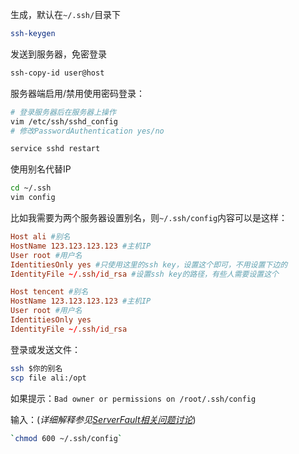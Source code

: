 生成，默认在`~/.ssh/`目录下

```bash
ssh-keygen
```

发送到服务器，免密登录

```bash
ssh-copy-id user@host
```

服务器端启用/禁用使用密码登录：

```bash
# 登录服务器后在服务器上操作
vim /etc/ssh/sshd_config
# 修改PasswordAuthentication yes/no

service sshd restart
```

使用别名代替IP

```bash
cd ~/.ssh
vim config
```

比如我需要为两个服务器设置别名，则`~/.ssh/config`内容可以是这样：

```conf
Host ali #别名
HostName 123.123.123.123 #主机IP
User root #用户名
IdentitiesOnly yes #只使用这里的ssh key，设置这个即可，不用设置下边的
IdentityFile ~/.ssh/id_rsa #设置ssh key的路径，有些人需要设置这个

Host tencent #别名
HostName 123.123.123.123 #主机IP
User root #用户名
IdentitiesOnly yes
IdentityFile ~/.ssh/id_rsa
```

登录或发送文件：

```bash
ssh $你的别名
scp file ali:/opt
```

如果提示：`Bad owner or permissions on /root/.ssh/config`

输入：(*详细解释参见[ServerFault相关问题讨论](https://serverfault.com/questions/253313/ssh-returns-bad-owner-or-permissions-on-ssh-config)*)

```bash
`chmod 600 ~/.ssh/config`
```
